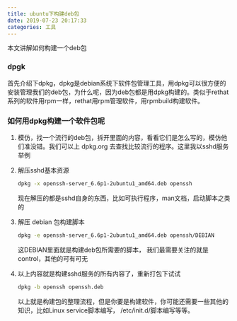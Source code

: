 ```yaml
---
title: ubuntu下构建deb包
date: 2019-07-23 20:17:33
categories: 工具
---
```


本文讲解如何构建一个deb包

### dpgk

首先介绍下dpkg，dpkg是debian系统下软件包管理工具，用dpkg可以很方便的安装管理我们的deb包，为什么呢，因为deb包都是用dpkg构建的。类似于rethat系列的软件用rpm一样，rethat用rpm管理软件，用rpmbuild构建软件。

<!-- more -->
### 如何用dpkg构建一个软件包呢

1. 模仿，找一个流行的deb包，拆开里面的内容，看看它们是怎么写的，模仿他们准没错。我们可以上 dpkg.org 去查找比较流行的程序。这里我以sshd服务举例

2. 解压sshd基本资源

   ```bash
   dpkg -x openssh-server_6.6p1-2ubuntu1_amd64.deb openssh
   ```

   现在解压的都是sshd自身的东西，比如可执行程序，man文档，启动脚本之类的

3. 解压 debian 包构建脚本

   ```bash
   dpkg -e openssh-server_6.6p1-2ubuntu1_amd64.deb openssh/DEBIAN
   ```

   这DEBIAN里面就是构建deb包所需要的脚本， 我们最需要关注的就是control，其他的可有可无

4. 以上内容就是构建sshd服务的所有内容了，重新打包下试试

   ```bash
   dpkg -b openssh openssh.deb
   ```

   以上就是构建包的整理流程，但是你要是构建软件，你可能还需要一些其他的知识，比如Linux service脚本编写， /etc/init.d/脚本编写等等。
